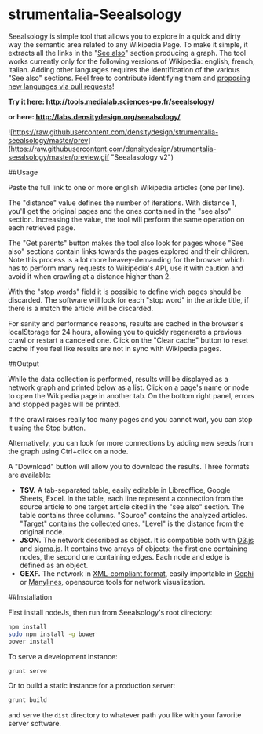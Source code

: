 # strumentalia-Seealsology

Seealsology is simple tool that allows you to explore in a quick and dirty way the semantic area related to any Wikipedia Page.
To make it simple, it extracts all the links in the "[See also](https://en.wikipedia.org/wiki/Wikipedia:Manual_of_Style/Layout#See_also_section)" section producing a graph. 
The tool works currently only for the following versions of Wikipedia: english, french, italian.
Adding other languages requires the identification of the various "See also" sections. Feel free to contribute identifying them and <a href="https://github.com/densitydesign/strumentalia-seealsology/blob/master/app/scripts/controllers/alt.js#L6-L41">proposing new languages via pull requests</a>!</p>

**Try it here: http://tools.medialab.sciences-po.fr/seealsology/**

**or here: http://labs.densitydesign.org/seealsology/**

![https://raw.githubusercontent.com/densitydesign/strumentalia-seealsology/master/prev](https://raw.githubusercontent.com/densitydesign/strumentalia-seealsology/master/preview.gif "Seealasology v2")


##Usage

Paste the full link to one or more english Wikipedia articles (one per line).

The "distance" value defines the number of iterations. With distance 1, you'll get the original pages and the ones contained in the "see also" section. 
Increasing the value, the tool will perform the same operation on each retrieved page.

The "Get parents" button makes the tool also look for pages whose "See also" sections contain links towards the pages explored and their children. Note this process is a lot more heavey-demanding for the browser which has to perform many requests to Wikipedia's API, use it with caution and avoid it when crawling at a distance higher than 2.

With the "stop words" field it is possible to define wich pages should be discarded. 
The software will look for each "stop word" in the article title, if there is a match the article will be discarded.

For sanity and performance reasons, results are cached in the browser's localStorage for 24 hours, allowing you to quickly regenerate a previous crawl or restart a canceled one. Click on the "Clear cache" button to reset cache if you feel like results are not in sync with Wikipedia pages.

##Output

While the data collection is performed, results will be displayed as a network graph and printed below as a list. Click on a page's name or node to open the Wikipedia page in another tab.
On the bottom right panel, errors and stopped pages will be printed.

If the crawl raises really too many pages and you cannot wait, you can stop it using the Stop button.

Alternatively, you can look for more connections by adding new seeds from the graph using Ctrl+click on a node.

A "Download" button will allow you to download the results.
Three formats are available:
* **TSV.** A tab-separated table, easily editable in Libreoffice, Google Sheets, Excel. In the table, each line represent a connection from the source article to one target article cited in the "see also" section. The table contains three columns. "Source" contains the analyzed articles. "Target" contains the collected ones. "Level" is the distance from the original node.
* **JSON.** The network described as object. It is compatible both with [D3.js](http://bl.ocks.org/mbostock/4062045) and [sigma.js](http://sigmajs.org/).
It contains two arrays of objects: the first one containing nodes, the second one containing edges. Each node and edge is defined as an object.
* **GEXF.** The network in [XML-compliant format](http://gexf.net/format/), easily importable in [Gephi](http://gephi.github.io/) or [Manylines](http://tools.medialab.sciences-po.fr/manylines), opensource tools for network visualization.

##Installation

First install nodeJs, then run from Seealsology's root directory:

```bash
npm install
sudo npm install -g bower
bower install
```

To serve a development instance:
```bash
grunt serve
```

Or to build a static instance for a production server:
```bash
grunt build
```
and serve the `dist` directory to whatever path you like with your favorite server software.
